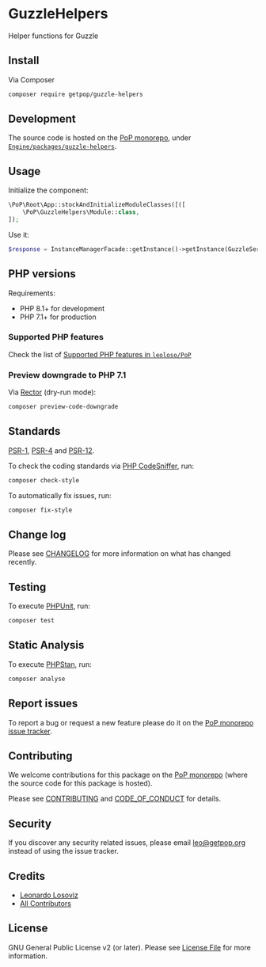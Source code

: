 # GuzzleHelpers

<!--
[![Build Status][ico-travis]][link-travis]
[![Quality Score][ico-code-quality]][link-code-quality]
[![Software License][ico-license]](LICENSE.md)
[![Latest Version on Packagist][ico-version]][link-packagist]
[![Coverage Status][ico-scrutinizer]][link-scrutinizer]
[![Total Downloads][ico-downloads]][link-downloads]
-->

Helper functions for Guzzle

## Install

Via Composer

``` bash
composer require getpop/guzzle-helpers
```

## Development

The source code is hosted on the [PoP monorepo](https://github.com/leoloso/PoP), under [`Engine/packages/guzzle-helpers`](https://github.com/leoloso/PoP/tree/master/layers/Engine/packages/guzzle-helpers).

## Usage

Initialize the component:

``` php
\PoP\Root\App::stockAndInitializeModuleClasses([([
    \PoP\GuzzleHelpers\Module::class,
]);
```

Use it:

```php
$response = InstanceManagerFacade::getInstance()->getInstance(GuzzleServiceInterface::class)->requestJSON($url, $bodyJSONQuery);
```

## PHP versions

Requirements:

- PHP 8.1+ for development
- PHP 7.1+ for production

### Supported PHP features

Check the list of [Supported PHP features in `leoloso/PoP`](https://github.com/leoloso/PoP/blob/master/docs/supported-php-features.md)

### Preview downgrade to PHP 7.1

Via [Rector](https://github.com/rectorphp/rector) (dry-run mode):

```bash
composer preview-code-downgrade
```

## Standards

[PSR-1](https://www.php-fig.org/psr/psr-1), [PSR-4](https://www.php-fig.org/psr/psr-4) and [PSR-12](https://www.php-fig.org/psr/psr-12).

To check the coding standards via [PHP CodeSniffer](https://github.com/squizlabs/PHP_CodeSniffer), run:

``` bash
composer check-style
```

To automatically fix issues, run:

``` bash
composer fix-style
```

## Change log

Please see [CHANGELOG](CHANGELOG.md) for more information on what has changed recently.

## Testing

To execute [PHPUnit](https://phpunit.de/), run:

``` bash
composer test
```

## Static Analysis

To execute [PHPStan](https://github.com/phpstan/phpstan), run:

``` bash
composer analyse
```

## Report issues

To report a bug or request a new feature please do it on the [PoP monorepo issue tracker](https://github.com/leoloso/PoP/issues).

## Contributing

We welcome contributions for this package on the [PoP monorepo](https://github.com/leoloso/PoP) (where the source code for this package is hosted).

Please see [CONTRIBUTING](CONTRIBUTING.md) and [CODE_OF_CONDUCT](CODE_OF_CONDUCT.md) for details.

## Security

If you discover any security related issues, please email leo@getpop.org instead of using the issue tracker.

## Credits

- [Leonardo Losoviz][link-author]
- [All Contributors][link-contributors]

## License

GNU General Public License v2 (or later). Please see [License File](LICENSE.md) for more information.

[ico-version]: https://img.shields.io/packagist/v/getpop/guzzle-helpers.svg?style=flat-square
[ico-license]: https://img.shields.io/badge/license-GPLv2-brightgreen.svg?style=flat-square
[ico-travis]: https://img.shields.io/travis/getpop/guzzle-helpers/master.svg?style=flat-square
[ico-scrutinizer]: https://img.shields.io/scrutinizer/coverage/g/getpop/guzzle-helpers.svg?style=flat-square
[ico-code-quality]: https://img.shields.io/scrutinizer/g/getpop/guzzle-helpers.svg?style=flat-square
[ico-downloads]: https://img.shields.io/packagist/dt/getpop/guzzle-helpers.svg?style=flat-square

[link-packagist]: https://packagist.org/packages/getpop/guzzle-helpers
[link-travis]: https://travis-ci.org/getpop/guzzle-helpers
[link-scrutinizer]: https://scrutinizer-ci.com/g/getpop/guzzle-helpers/code-structure
[link-code-quality]: https://scrutinizer-ci.com/g/getpop/guzzle-helpers
[link-downloads]: https://packagist.org/packages/getpop/guzzle-helpers
[link-author]: https://github.com/leoloso
[link-contributors]: ../../../../../../contributors
